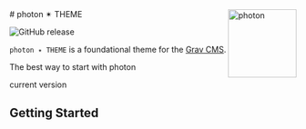 <a href="https://photon-platform.net/">
    <img src="http://photon-platform.net/images/logo.png" alt="photon" title="photon" align="right" height="120" />
</a>
# photon ✴ THEME

![GitHub release](https://img.shields.io/github/release/photon-platform/grav-theme-photon.svg)

`photon ✴ THEME` is a foundational theme for the [Grav CMS](http://github.com/getgrav/grav).

The best way to start with photon

current version

## Getting Started

